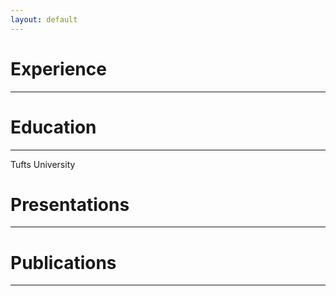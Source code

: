 ```yaml
---
layout: default
---
```


# Experience
* * *



# Education
* * *

Tufts University


# Presentations
* * *


# Publications
* * *


